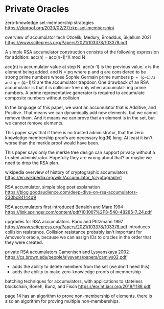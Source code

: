 Private Oracles
============

zero-knowledge set-membership strategies
https://zkproof.org/2020/02/27/zkp-set-membership/

overview of accumulator tech Ozcelik, Medury, Broaddus, Skjellum 2021
https://www.scitepress.org/Papers/2021/103378/103378.pdf

A simple RSA accumulator construction
consists of the following expression for addition:
acc(n) = acc(n-1)^X mod N

acc(n) is accumulator value at step N.
acc(n-1) is the previous value.
x is the element being added.
and N = pq where p and q are considered
to be strong prime numbers whose Sophie Germain
prime numbers p` = (p−1)/2 and q` = (q−1)/2
 are the accumulator trapdoor. One drawback of an
 RSA accumulator is that it is collision-free only when accumulat-
ing prime numbers. A prime representative generator
is required to accumulate composite numbers without
collision

In the language of this paper, we want an accumulator that is Additive, and Positive.
That means we can dynamically add new elements, but we cannot remove them.
And it means we can prove that an element is in the set, but we cannot remove elements.

This paper says that if there is no trusted administrator, that the zero knowledge membership proofs are necessary log(N) long. At least it isn't worse than the merkle proof would have been.

This paper says only the merkle tree design can support privacy without a trusted administrator. Hopefully they are wrong about that? or maybe we need to drop the RSA plan.

wikipedia overview of history of cryptographic accumulators
https://en.wikipedia.org/wiki/Accumulator_(cryptography)

RSA accumulator, simple blog post explanation
https://blog.goodaudience.com/deep-dive-on-rsa-accumulators-230bc84144d9

RSA accumulators first introduced Benaloh and Mare 1994
https://link.springer.com/content/pdf/10.1007%2F3-540-48285-7_24.pdf

upgrades for RSA accumulators. Baric and Pfitzmann 1997
https://www.scitepress.org/Papers/2021/103378/103378.pdf
introduces collision resistance.
Collision resistance probably isn't important for Amoveo's oracle, because we can assign IDs to oracles in the order that they were created.

private RSA accumulators Camenisch and Lysyanskaya 2002
https://cs.brown.edu/people/alysyans/papers/camlys02.pdf
* adds the ability to delete members from the set (we don't need this)
* adds the ability to make zero-knowledge proofs of membership.

batching techniques for accumulators, with applications to stateless blockchain, Boneh, Bunz, and Fisch 
https://eprint.iacr.org/2018/1188.pdf

page 14 has an algorithm to prove non-membership of elements.
there is also an algorithm for proving multiple non-memberships.
